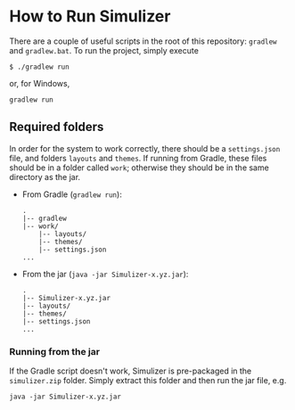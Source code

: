 # How to Run Simulizer #
There are a couple of useful scripts in the root of this repository: `gradlew` and `gradlew.bat`. To run the project, simply execute  

```
$ ./gradlew run
```

or, for Windows,

```
gradlew run
```

## Required folders ##
In order for the system to work correctly, there should be a `settings.json` file, and folders `layouts` and `themes`. If running from Gradle, these files should be in a folder called `work`; otherwise they should be in the same directory as the jar.

- From Gradle (`gradlew run`):
  ```
  .
  |-- gradlew
  |-- work/
      |-- layouts/
      |-- themes/
      |-- settings.json
  ...
  ```
- From the jar (`java -jar Simulizer-x.yz.jar`):
  ```
  .
  |-- Simulizer-x.yz.jar
  |-- layouts/
  |-- themes/
  |-- settings.json
  ...
  ```

### Running from the jar ###

If the Gradle script doesn't work, Simulizer is pre-packaged in the `simulizer.zip` folder. Simply extract this folder and then run the jar file, e.g.

```
java -jar Simulizer-x.yz.jar
```
